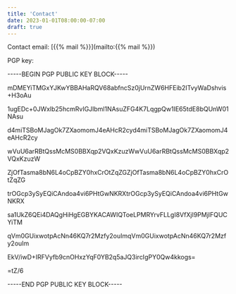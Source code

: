 ```yaml
---
title: 'Contact'
date: 2023-01-01T08:00:00-07:00
draft: true
---
```


Contact email: [{{% mail %}}](mailto:{{% mail %}})

PGP key:

-----BEGIN PGP PUBLIC KEY BLOCK-----

mDMEYiTMGxYJKwYBBAHaRQV68abfncSz0jUrnZW6HFEib2ITvyWaDshvis+H3oAu

1ugEDc+0JWxlb25hcmRvIGJlbml1NAsuZFG4K7LqgpQw1IE65tdE8bQUnW01NAsu

d4miTSBoMJagOk7ZXaomomJ4eAHcR2cyd4miTSBoMJagOk7ZXaomomJ4eAHcR2cy

wVuU6arRBtQssMcMS0BBXqp2VQxKzuzWwVuU6arRBtQssMcMS0BBXqp2VQxKzuzW

ZjOfTasma8bN6L4oCpBZY0hxCrOtZqZGZjOfTasma8bN6L4oCpBZY0hxCrOtZqZG

trOGcp3ySyEQiCAndoa4vi6PHtGwNKRXtrOGcp3ySyEQiCAndoa4vi6PHtGwNKRX

sa1UkZ6QEi4DAQgHiHgEGBYKACAWIQToeLPMRYrvFLLgI8VfXjI9PMjlFQUCYiTM

qVm0GUixwotpAcNn46KQ7r2Mzfy2ouImqVm0GUixwotpAcNn46KQ7r2Mzfy2ouIm

EkV/iwD+IRFVyfb9cnOHxzYqF0YB2q5aJQ3ircIgPY0Qw4kkogs=

=tZ/6

-----END PGP PUBLIC KEY BLOCK-----
